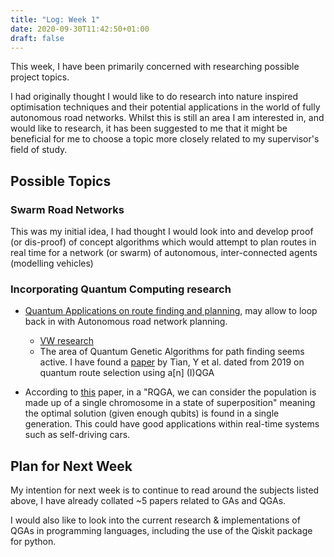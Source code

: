 ```yaml
---
title: "Log: Week 1"
date: 2020-09-30T11:42:50+01:00
draft: false
---
```


This week, I have been primarily concerned with researching possible project topics.

I had originally thought I would like to do research into nature inspired optimisation techniques and their potential applications in the world of fully autonomous road networks. Whilst this is still an area I am interested in, and would like to research, it has been suggested to me that it might be beneficial for me to choose a topic more closely related to my supervisor's field of study.

## Possible Topics

### Swarm Road Networks

This was my initial idea, I had thought I would look into and develop proof (or dis-proof) of concept algorithms which would attempt to plan routes in real time for a network (or swarm) of autonomous, inter-connected agents (modelling vehicles)

### Incorporating Quantum Computing research

- [Quantum Applications on route finding and planning](https://www.dwavesys.com/sites/default/files/Quantum%20optimised%20planning%20%28with%20workplan%29.pdf), may allow to loop back in with Autonomous road network planning.
  - [VW research](https://www.volkswagen-newsroom.com/en/press-releases/volkswagen-optimizes-traffic-flow-with-quantum-computers-5507)
  - The area of Quantum Genetic Algorithms for path finding seems active. I have found a [paper](https://link.springer.com/article/10.1007/s11280-018-0594-x#citeas) by Tian, Y et al. dated from 2019 on quantum route selection using a[n] (I)QGA
  
- According to [this](https://www.researchgate.net/publication/309214642_Quantum_Genetic_Algorithms_for_Computer_Scientists) paper, in a "RQGA, we can consider the population is made up of a single chromosome in a state of superposition" meaning the optimal solution (given enough qubits) is found in a single generation. This could have good applications within real-time systems such as self-driving cars.

## Plan for Next Week

My intention for next week is to continue to read around the subjects listed above, I have already collated ~5 papers related to GAs and QGAs.

I would also like to look into the current research & implementations of QGAs in programming languages, including the use of the Qiskit package for python.

